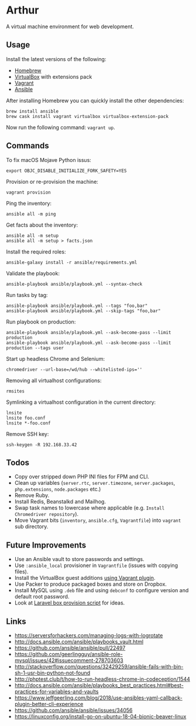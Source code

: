# Arthur
A virtual machine environment for web development.

## Usage
Install the latest versions of the following:

- [Homebrew](http://brew.sh/)
- [VirtualBox](https://www.virtualbox.org/) with extensions pack
- [Vagrant](https://www.vagrantup.com/)
- [Ansible](https://www.ansible.com/)

After installing Homebrew you can quickly install the other dependencies:
```
brew install ansible
brew cask install vagrant virtualbox virtualbox-extension-pack
```

Now run the following command: `vagrant up`.

## Commands
To fix macOS Mojave Python issus:
```
export OBJC_DISABLE_INITIALIZE_FORK_SAFETY=YES
```

Provision or re-provision the machine:
```
vagrant provision
```

Ping the inventory:
```
ansible all -m ping
```

Get facts about the inventory:
```
ansible all -m setup
ansible all -m setup > facts.json
```

Install the required roles:
```
ansible-galaxy install -r ansible/requirements.yml
```

Validate the playbook:
```
ansible-playbook ansible/playbook.yml --syntax-check
```

Run tasks by tag:
```
ansible-playbook ansible/playbook.yml --tags "foo,bar"
ansible-playbook ansible/playbook.yml --skip-tags "foo,bar"
```

Run playbook on production:
```
ansible-playbook ansible/playbook.yml --ask-become-pass --limit production
ansible-playbook ansible/playbook.yml --ask-become-pass --limit production --tags user
```

Start up headless Chrome and Selenium:
```
chromedriver --url-base=/wd/hub --whitelisted-ips=''
```

Removing all virtualhost configurations:
```
rmsites
```

Symlinking a virtualhost configuration in the current directory:
```
lnsite
lnsite foo.conf
lnsite *-foo.conf
```

Remove SSH key:
```
ssh-keygen -R 192.168.33.42
```

## Todos
- Copy over stripped down PHP INI files for FPM and CLI.
- Clean up variables (`server.rtc`, `server.timezone`, `server.packages`, `php.extensions`, `node.packages` etc.)
- Remove Ruby.
- Install Redis, Beanstalkd and Mailhog.
- Swap task names to lowercase where applicable (e.g. `Install Chromedriver repository`).
- Move Vagrant bits (`inventory`, `ansible.cfg`, `Vagrantfile`) into `vagrant` sub directory.

## Future Improvements
- Use an Ansible vault to store passwords and settings.
- Use `:ansible_local` provisioner in `Vagrantfile` (issues with copying files).
- Install the VirtualBox guest additions [using Vagrant plugin](https://github.com/dotless-de/vagrant-vbguest).
- Use Packer to produce packaged boxes and store on Dropbox.
- Install MySQL using `.deb` file and using `debconf` to configure version and default root password.
- Look at [Laravel box provision script](https://github.com/laravel/settler/blob/master/scripts/provision.sh) for ideas.

## Links
- https://serversforhackers.com/managing-logs-with-logrotate
- http://docs.ansible.com/ansible/playbooks_vault.html
- https://github.com/ansible/ansible/pull/22497
- https://github.com/geerlingguy/ansible-role-mysql/issues/42#issuecomment-278703603
- http://stackoverflow.com/questions/32429259/ansible-fails-with-bin-sh-1-usr-bin-python-not-found
- http://phptest.club/t/how-to-run-headless-chrome-in-codeception/1544
- http://docs.ansible.com/ansible/playbooks_best_practices.html#best-practices-for-variables-and-vaults
- https://www.jeffgeerling.com/blog/2018/use-ansibles-yaml-callback-plugin-better-cli-experience
- https://github.com/ansible/ansible/issues/34056
- https://linuxconfig.org/install-go-on-ubuntu-18-04-bionic-beaver-linux
